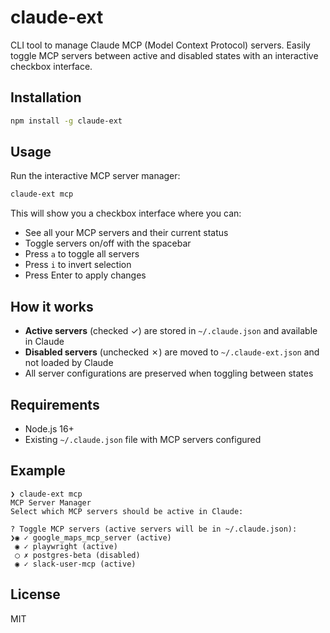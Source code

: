 # claude-ext

CLI tool to manage Claude MCP (Model Context Protocol) servers. Easily toggle MCP servers between active and disabled states with an interactive checkbox interface.

## Installation

```bash
npm install -g claude-ext
```

## Usage

Run the interactive MCP server manager:

```bash
claude-ext mcp
```

This will show you a checkbox interface where you can:
- See all your MCP servers and their current status
- Toggle servers on/off with the spacebar
- Press `a` to toggle all servers
- Press `i` to invert selection
- Press Enter to apply changes

## How it works

- **Active servers** (checked ✓) are stored in `~/.claude.json` and available in Claude
- **Disabled servers** (unchecked ✗) are moved to `~/.claude-ext.json` and not loaded by Claude
- All server configurations are preserved when toggling between states

## Requirements

- Node.js 16+ 
- Existing `~/.claude.json` file with MCP servers configured

## Example

```
❯ claude-ext mcp
MCP Server Manager
Select which MCP servers should be active in Claude:

? Toggle MCP servers (active servers will be in ~/.claude.json):
❯◉ ✓ google_maps_mcp_server (active)
 ◉ ✓ playwright (active)  
 ◯ ✗ postgres-beta (disabled)
 ◉ ✓ slack-user-mcp (active)
```

## License

MIT
